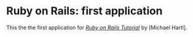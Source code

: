 # Ruby on Rails: first application

This the the first application for
[*Ruby on Rails Tutorial*](http://railstutorial.org/)
by [Michael Hartl].